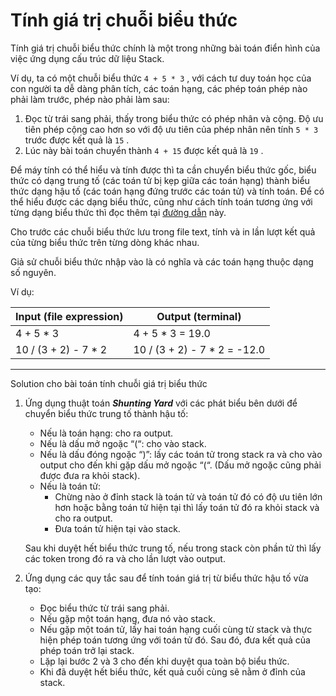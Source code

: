 # Tính giá trị chuỗi biểu thức

Tính giá trị chuỗi biểu thức chính là một trong những bài toán điển hình của việc ứng dụng cấu trúc dữ liệu Stack.

Ví dụ, ta có một chuỗi biểu thức `4 + 5 * 3` , với cách tư duy toán học của con người ta dễ dàng phân tích, các toán hạng, các phép toán phép nào phải làm trước, phép nào phải làm sau:

1. Đọc từ trái sang phải, thấy trong biểu thức có phép nhân và cộng. Độ ưu tiên phép cộng cao hơn so với độ ưu tiên của phép nhân nên tính `5 * 3` trước được kết quả là `15` .
2. Lúc này bài toán chuyển thành `4 + 15` được kết quả là `19` .

Để máy tính có thể hiểu và tính được thì ta cần chuyển biểu thức gốc, biểu thức có dạng trung tố (các toán tử bị kẹp giữa các toán hạng) thành biểu thức dạng hậu tố (các toán hạng đứng trước các toán tử) và tính toán. Để có thể hiểu được các dạng biểu thức, cũng như cách tính toán tương ứng với từng dạng biểu thức thì đọc thêm tại [đường dẫn](https://www.codingninjas.com/codestudio/library/infix-postfix-and-prefix-conversion) này.

Cho trước các chuỗi biểu thức lưu trong file text, tính và in lần lượt kết quả của từng biểu thức trên từng dòng khác nhau.

Giả sử chuỗi biểu thức nhập vào là có nghĩa và các toán hạng thuộc dạng số nguyên. 

Ví dụ:

| Input (file expression) | Output (terminal) |
| --- | --- |
| 4 + 5 * 3 | 4 + 5 * 3 = 19.0 |
| 10 / (3 + 2) - 7 * 2| 10 / (3 + 2) - 7 * 2 = -12.0|
---

Solution cho bài toán tính chuỗi giá trị biểu thức

1. Ứng dụng thuật toán ***Shunting Yard*** với các phát biểu bên dưới để chuyển biểu thức trung tố thành hậu tố:
    - Nếu là toán hạng: cho ra output.
    - Nếu là dấu mở ngoặc “(“: cho vào stack.
    - Nếu là dấu đóng ngoặc “)”: lấy các toán tử trong stack ra và cho vào output cho đến khi gặp dấu mở ngoặc “(“. (Dấu mở ngoặc cũng phải được đưa ra khỏi stack).
    - Nếu là toán tử:
        - Chừng nào ở đỉnh stack là toán tử và toán tử đó có độ ưu tiên lớn hơn hoặc bằng toán tử hiện tại thì lấy toán tử đó ra khỏi stack và cho ra output.
        - Đưa toán tử hiện tại vào stack.

   Sau khi duyệt hết biểu thức trung tố, nếu trong stack còn phần tử thì lấy các token trong đó ra và cho lần lượt vào output.

2. Ứng dụng các quy tắc sau để tính toán giá trị từ biểu thức hậu tố vừa tạo:
    - Đọc biểu thức từ trái sang phải.
    - Nếu gặp một toán hạng, đưa nó vào stack.
    - Nếu gặp một toán tử, lấy hai toán hạng cuối cùng từ stack và thực hiện phép toán tương ứng với toán tử đó. Sau đó, đưa kết quả của phép toán trở lại stack.
    - Lặp lại bước 2 và 3 cho đến khi duyệt qua toàn bộ biểu thức.
    - Khi đã duyệt hết biểu thức, kết quả cuối cùng sẽ nằm ở đỉnh của stack.
